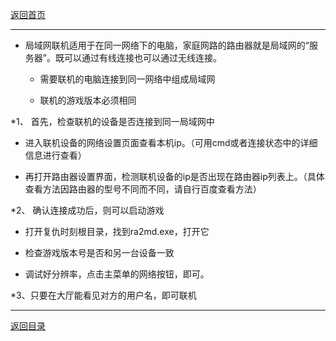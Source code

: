 [返回首页](./Home)

***

* 局域网联机适用于在同一网络下的电脑，家庭网路的路由器就是局域网的“服务器”。既可以通过有线连接也可以通过无线连接。

  - 需要联机的电脑连接到同一网络中组成局域网

  - 联机的游戏版本必须相同

*1、 首先，检查联机的设备是否连接到同一局域网中

  - 进入联机设备的网络设置页面查看本机ip。（可用cmd或者连接状态中的详细信息进行查看）

  - 再打开路由器设置界面，检测联机设备的ip是否出现在路由器ip列表上。（具体查看方法因路由器的型号不同而不同，请自行百度查看方法）

*2、 确认连接成功后，则可以启动游戏

  - 打开复仇时刻根目录，找到ra2md.exe，打开它

  - 检查游戏版本号是否和另一台设备一致

  - 调试好分辨率，点击主菜单的网络按钮，即可。

*3、只要在大厅能看见对方的用户名，即可联机



***
[返回目录](./常见问题指南)